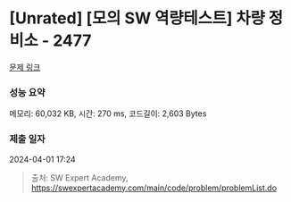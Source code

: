 # [Unrated] [모의 SW 역량테스트] 차량 정비소 - 2477 

[문제 링크](https://swexpertacademy.com/main/code/problem/problemDetail.do?contestProbId=AV6c6bgaIuoDFAXy) 

### 성능 요약

메모리: 60,032 KB, 시간: 270 ms, 코드길이: 2,603 Bytes

### 제출 일자

2024-04-01 17:24



> 출처: SW Expert Academy, https://swexpertacademy.com/main/code/problem/problemList.do